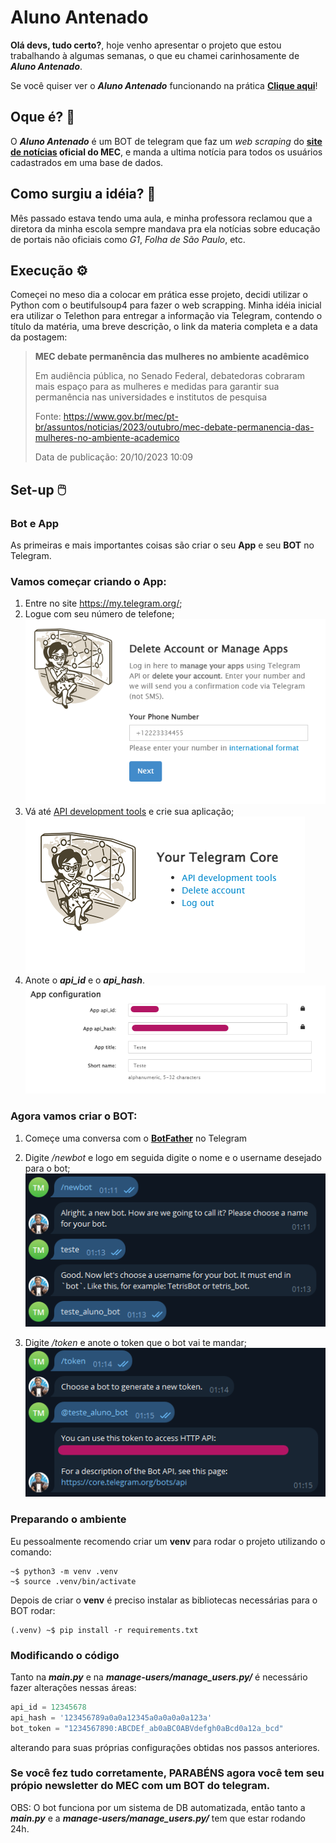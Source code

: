 # Aluno Antenado

**Olá devs, tudo certo?**, hoje venho apresentar o projeto que estou trabalhando à algumas semanas, o que eu chamei carinhosamente de ***Aluno Antenado***.

Se você quiser ver o ***Aluno Antenado*** funcionando na prática **[Clique aqui](https://t.me/aluno_antenado_bot)**!

## Oque é? 🤖

O ***Aluno Antenado*** é um BOT de telegram que faz um *web scraping* do **[site de notícias](https://www.gov.br/mec/pt-br/assuntos/noticias/2023/Novembro) oficial do MEC**, e manda a ultima notícia para todos os usuários cadastrados em uma base de dados.

## Como surgiu a idéia? 🤔

Mês passado estava tendo uma aula, e minha professora reclamou que a diretora da minha escola sempre mandava pra ela notícias sobre educação de portais não oficiais como *G1*, *Folha de São Paulo*, etc.

## Execução ⚙️

Começei no meso dia a colocar em prática esse projeto, decidi utilizar o Python com o beutifulsoup4 para fazer o web scrapping. Minha idéia inicial era utilizar o Telethon para entregar a informação via Telegram, contendo o título da matéria, uma breve descrição, o link da materia completa e a data da postagem:

> **MEC debate permanência das mulheres no ambiente acadêmico**
> 
> Em audiência pública, no Senado Federal, debatedoras cobraram mais espaço para as mulheres e medidas para garantir sua permanência nas universidades e institutos de pesquisa
> 
> Fonte: https://www.gov.br/mec/pt-br/assuntos/noticias/2023/outubro/mec-debate-permanencia-das-mulheres-no-ambiente-academico
> 
> Data de publicação: 20/10/2023 10:09

## Set-up 🖱️

### Bot e App

As primeiras e mais importantes coisas são criar o seu **App** e seu **BOT** no Telegram.

### Vamos começar criando o App:

1. Entre no site https://my.telegram.org/;
2. Logue com seu número de telefone;
![](./images/mytelegram0.png)
3. Vá até [API development tools](https://my.telegram.org/apps) e crie sua aplicação;
![](./images/mytelegram1.png)
4. Anote o ***api_id*** e o ***api_hash***.
![](./images/mytelegram2.png)

### Agora vamos criar o BOT:

1. Começe uma conversa com o **[BotFather](https://t.me/BotFather)** no Telegram

2. Digite */newbot* e logo em seguida digite o nome e o username desejado para o bot;
![](./images/botfather0.png)

3. Digite */token* e anote o token que o bot vai te mandar;
![](./images/botfather1.png)

### Preparando o ambiente

Eu pessoalmente recomendo criar um **venv** para rodar o projeto utilizando o comando:

```cli
~$ python3 -m venv .venv
~$ source .venv/bin/activate
```

Depois de criar o **venv** é preciso instalar as bibliotecas necessárias para o BOT rodar:

```cli
(.venv) ~$ pip install -r requirements.txt
```

### Modificando o código

Tanto na ***main.py*** e na ***manage-users/manage_users.py/*** é necessário fazer alterações nessas áreas:

```python
api_id = 12345678
api_hash = '123456789a0a0a12345a0a0a0a0a123a'
bot_token = "1234567890:ABCDEf_ab0aBC0ABVdefgh0aBcd0a12a_bcd"
```

alterando para suas próprias configurações obtidas nos passos anteriores.

### Se você fez tudo corretamente, PARABÉNS agora você tem seu própio newsletter do MEC com um BOT do telegram.

OBS: O bot funciona por um sistema de DB automatizada, então tanto a ***main.py*** e a ***manage-users/manage_users.py/*** tem que estar rodando 24h.
